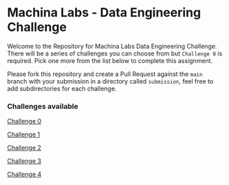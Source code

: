 # Machina Labs - Data Engineering Challenge

Welcome to the Repository for Machina Labs Data Engineering Challenge. There will be a series of challenges you can choose from but `Challenge 0` is required. Pick one more from the list below to complete this assignment.

Please fork this repository and create a Pull Request against the `main` branch with your submission in a directory called `submission`, feel free to add subdirectories for each challenge. 

### Challenges available


[Challenge 0](challenges/challenge_0.md)

[Challenge 1](challenges/challenge_01.md)

[Challenge 2](challenges/challenge_02.md)

[Challenge 3](challenges/challenge_03.md)

[Challenge 4](challenges/challenge_04.md)


